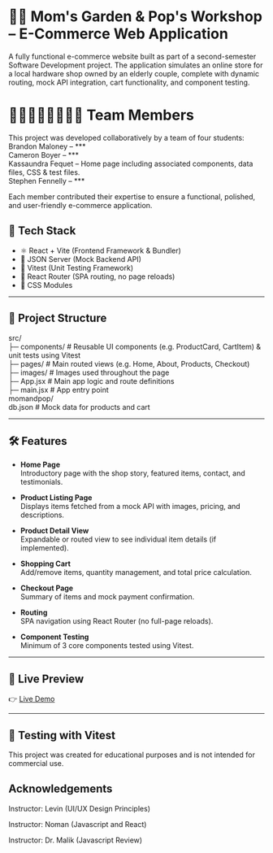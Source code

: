 #  👵👴 Mom's Garden & Pop's Workshop – E-Commerce Web Application
 
A fully functional e-commerce website built as part of a second-semester Software Development project. The application simulates an online store for a local hardware shop owned by an elderly couple, complete with dynamic routing, mock API integration, cart functionality, and component testing.

#  🧑‍💻🧑‍💻👩‍💻🧑‍💻 Team Members

This project was developed collaboratively by a team of four students:  
Brandon Maloney – ***  
Cameron Boyer – ***  
Kassaundra Fequet – Home page including associated components, data files, CSS & test files.  
Stephen Fennelly – ***  

Each member contributed their expertise to ensure a functional, polished, and user-friendly e-commerce application.
## 🚀 Tech Stack
 
- ⚛️ React + Vite (Frontend Framework & Bundler)
- 📄 JSON Server (Mock Backend API)
- 🧪 Vitest (Unit Testing Framework)
- 🔁 React Router (SPA routing, no page reloads)
- 🎨 CSS Modules
 
---
 
## 📁 Project Structure
 
src/  
├─ components/     # Reusable UI components (e.g. ProductCard, CartItem) & unit tests using Vitest  
├─ pages/          # Main routed views (e.g. Home, About, Products, Checkout)  
├─ images/         # Images used throughout the page  
├─ App.jsx         # Main app logic and route definitions  
├─ main.jsx        # App entry point  
momandpop/  
db.json             # Mock data for products and cart  
 
---
 
## 🛠 Features

-  **Home Page**  
  Introductory page with the shop story, featured items, contact, and testimonials.
 
-  **Product Listing Page**  
  Displays items fetched from a mock API with images, pricing, and descriptions.
 
-  **Product Detail View**  
  Expandable or routed view to see individual item details (if implemented).
 
-  **Shopping Cart**  
  Add/remove items, quantity management, and total price calculation.
 
-  **Checkout Page**  
  Summary of items and mock payment confirmation.
 
-  **Routing**  
  SPA navigation using React Router (no full-page reloads).
 
-  **Component Testing**  
  Minimum of 3 core components tested using Vitest.
 
---
 
## 🔗 Live Preview
 
👉 [Live Demo](https://www.figma.com/proto/hlGbBnLK6zS4mjWAkJhth4/Final-Sprint-Mom-s-Garden---Pop-s-Workshop?node-id=0-1&t=jAjIqvTBBeKKMgRB-1)
 
---
 
## 🧪 Testing with Vitest
 <!--
 
 ```bash
Run all tests
npm run test  
 
-->
 
This project was created for educational purposes and is not intended for commercial use.
 
## Acknowledgements
 
Instructor: Levin (UI/UX Design Principles)
 
Instructor: Noman (Javascript and React)
 
Instructor: Dr. Malik (Javascript Review)





